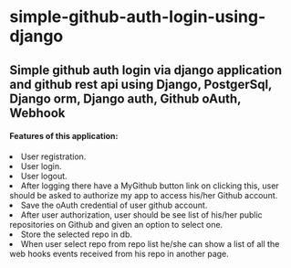 # simple-github-auth-login-using-django
<h2>Simple github auth login via django application and github rest api using Django, PostgerSql, Django orm, Django auth, Github oAuth, Webhook</h2> 

<h4>Features of this application: </h4>

<li> User registration.</li>
<li> User login. </li>
<li> User logout. </li>
<li> After logging there have a MyGithub button link on clicking this, user should be asked to authorize my app to access his/her 
     Github account.</li>
<li> Save the oAuth credential of user github account.</li>
<li> After user authorization, user should be see list of his/her public repositories on Github and given an option to select one.</li>
<li> Store the selected repo in db.</li>
<li> When user select repo from repo list he/she can show a list of all the web hooks events received from his repo in another page.</li>


